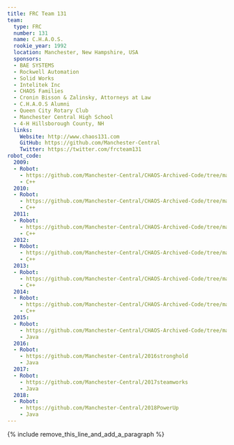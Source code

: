 ```yaml
---
title: FRC Team 131
team:
  type: FRC
  number: 131
  name: C.H.A.O.S.
  rookie_year: 1992
  location: Manchester, New Hampshire, USA
  sponsors:
  - BAE SYSTEMS
  - Rockwell Automation
  - Solid Works
  - Intelitek Inc
  - CHAOS Families
  - Cronin Bisson & Zalinsky, Attorneys at Law
  - C.H.A.O.S Alumni
  - Queen City Rotary Club
  - Manchester Central High School
  - 4-H Hillsborough County, NH
  links:
    Website: http://www.chaos131.com
    GitHub: https://github.com/Manchester-Central
    Twitter: https://twitter.com/frcteam131
robot_code:
  2009:
  - Robot:
    - https://github.com/Manchester-Central/CHAOS-Archived-Code/tree/master/2009-Lunacy
    - C++
  2010:
  - Robot:
    - https://github.com/Manchester-Central/CHAOS-Archived-Code/tree/master/2010-Breakaway
    - C++
  2011:
  - Robot:
    - https://github.com/Manchester-Central/CHAOS-Archived-Code/tree/master/2011-Logomotion
    - C++
  2012:
  - Robot:
    - https://github.com/Manchester-Central/CHAOS-Archived-Code/tree/master/2012-ReboundRumble/2012ReboundCHAOS
    - C++
  2013:
  - Robot:
    - https://github.com/Manchester-Central/CHAOS-Archived-Code/tree/master/2013-UltimateAscent/2013CHAOSRobot
    - C++
  2014:
  - Robot:
    - https://github.com/Manchester-Central/CHAOS-Archived-Code/tree/master/2014-AerialAssist/workspace2014%20-%20Copy%2011-2-2014
    - C++
  2015:
  - Robot:
    - https://github.com/Manchester-Central/CHAOS-Archived-Code/tree/master/2015-RecycleRush
    - Java
  2016:
  - Robot:
    - https://github.com/Manchester-Central/2016stronghold
    - Java
  2017:
  - Robot:
    - https://github.com/Manchester-Central/2017steamworks
    - Java
  2018:
  - Robot:
    - https://github.com/Manchester-Central/2018PowerUp
    - Java
---
```


{% include remove_this_line_and_add_a_paragraph %}